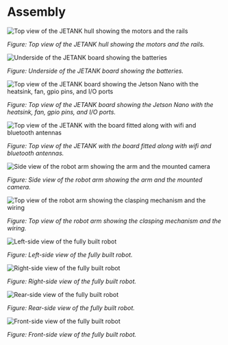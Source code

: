 # Assembly

![Top view of the JETANK hull showing the motors and the rails](../assets/assembly/robot-hull-top-min.jpeg)

*Figure: Top view of the JETANK hull showing the motors and the rails.*

![Underside of the JETANK board showing the batteries](../assets/assembly/jetank-batteries-min.jpeg)

*Figure: Underside of the JETANK board showing the batteries.*

![Top view of the JETANK board showing the Jetson Nano with the heatsink, fan, gpio pins, and I/O ports](../assets/assembly/jetson-top-min.jpeg)

*Figure: Top view of the JETANK board showing the Jetson Nano with the heatsink, fan, gpio pins, and I/O ports.*

![Top view of the JETANK with the board fitted along with wifi and bluetooth antennas](../assets/assembly/top-open-min.jpeg)

*Figure: Top view of the JETANK with the board fitted along with wifi and bluetooth antennas.*

![Side view of the robot arm showing the arm and the mounted camera](../assets/assembly/arm-side-min.jpeg)

*Figure: Side view of the robot arm showing the arm and the mounted camera.*

![Top view of the robot arm showing the clasping mechanism and the wiring](../assets/assembly/arm-top-min.jpeg)

*Figure: Top view of the robot arm showing the clasping mechanism and the wiring.*

![Left-side view of the fully built robot](../assets/assembly/robot-standing-left-min.jpeg)

*Figure: Left-side view of the fully built robot.*

![Right-side view of the fully built robot](../assets/assembly/robot-standing-right-min.jpeg)

*Figure: Right-side view of the fully built robot.*

![Rear-side view of the fully built robot](../assets/assembly/robot-standing-back-min.jpeg)

*Figure: Rear-side view of the fully built robot.*

![Front-side view of the fully built robot](../assets/assembly/robot-standing-front-min.jpeg)

*Figure: Front-side view of the fully built robot.*
